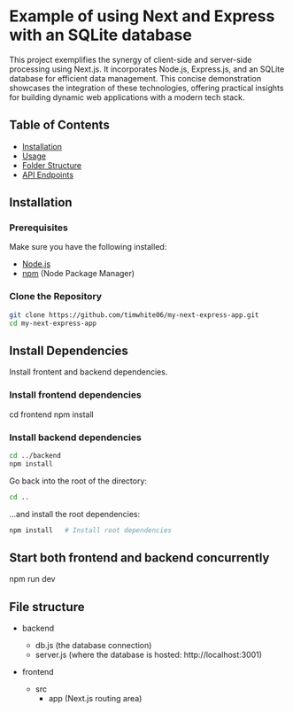 # Example of using Next and Express with an SQLite database

This project exemplifies the synergy of client-side and server-side processing using Next.js. It incorporates Node.js, Express.js, and an SQLite database for efficient data management. This concise demonstration showcases the integration of these technologies, offering practical insights for building dynamic web applications with a modern tech stack.

## Table of Contents

- [Installation](#installation)
- [Usage](#usage)
- [Folder Structure](#folder-structure)
- [API Endpoints](#api-endpoints)

## Installation

### Prerequisites

Make sure you have the following installed:

- [Node.js](https://nodejs.org/)
- [npm](https://www.npmjs.com/) (Node Package Manager)

### Clone the Repository

```bash
git clone https://github.com/timwhite06/my-next-express-app.git
cd my-next-express-app
```
## Install Dependencies
Install frontent and backend dependencies.

### Install frontend dependencies
cd frontend
npm install

### Install backend dependencies
```bash
cd ../backend
npm install
```
Go back into the root of the directory:
```bash
cd ..
```
...and install the root dependencies:

```bash
npm install   # Install root dependencies
```

## Start both frontend and backend concurrently

npm run dev

## File structure
- backend
  - db.js (the database connection)
  - server.js (where the database is hosted: http://localhost:3001)

- frontend
  - src
    - app (Next.js routing area)
